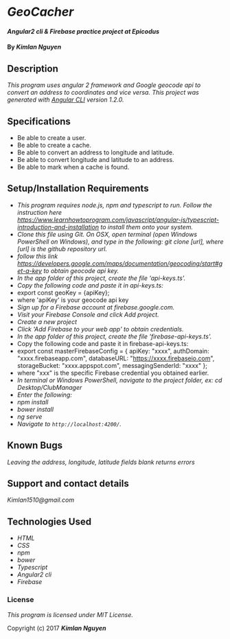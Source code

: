 # _GeoCacher_

#### _Angular2 cli & Firebase practice project at Epicodus_

#### By _**Kimlan Nguyen**_

## Description

_This program uses angular 2 framework and Google geocode api to convert an address to coordinates and vice versa._
_This project was generated with [Angular CLI](https://github.com/angular/angular-cli) version 1.2.0._

## Specifications

 + Be able to create a user.
 + Be able to create a cache.
 + Be able to convert an address to longitude and latitude.
 + Be able to convert longitude and latitude to an address.
 + Be able to mark when a cache is found.



## Setup/Installation Requirements
* _This program requires node.js, npm and typescript to run. Follow the instruction here https://www.learnhowtoprogram.com/javascript/angular-js/typescript-introduction-and-installation to install them onto your system._
* _Clone this file using Git. On OSX, open terminal (open Windows PowerShell on Windows), and type in the following: git clone [url], where [url] is the github repository url._
* _follow this link https://developers.google.com/maps/documentation/geocoding/start#get-a-key to obtain geocode api key._
* _In the app folder of this project, create the file 'api-keys.ts'._
* _Copy the following code and paste it in api-keys.ts:_
* export const geoKey = {apiKey};
* where 'apiKey' is your geocode api key
* _Sign up for a Firebase account at firebase.google.com._
* _Visit your Firebase Console and click Add project._
* _Create a new project_
* _Click 'Add Firebase to your web app' to obtain credentials._
* _In the app folder of this project, create the file 'firebase-api-keys.ts'._
* Copy the following code and paste it in firebase-api-keys.ts:
* export const masterFirebaseConfig = {
      apiKey: "xxxx",
      authDomain: "xxxx.firebaseapp.com",
      databaseURL: "https://xxxx.firebaseio.com",
      storageBucket: "xxxx.appspot.com",
      messagingSenderId: "xxxx"
    };
* where "xxx" is the specific Firebase credential you obtained earlier.
* _In terminal or Windows PowerShell, navigate to the project folder, ex: cd Desktop/ClubManager_
* _Enter the following:_
* _npm install_
* _bower install_
* _ng serve_
* _Navigate to `http://localhost:4200/`._

## Known Bugs

_Leaving the address, longitude, latitude fields blank returns errors_

## Support and contact details

_Kimlan1510@gmail.com_

## Technologies Used

* _HTML_
* _CSS_
* _npm_
* _bower_
* _Typescript_
* _Angular2 cli_
* _Firebase_


### License

*This program is licensed under MIT License.*

Copyright (c) 2017 **_Kimlan Nguyen_**
